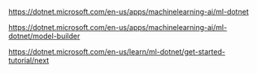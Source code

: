 ﻿
https://dotnet.microsoft.com/en-us/apps/machinelearning-ai/ml-dotnet

https://dotnet.microsoft.com/en-us/apps/machinelearning-ai/ml-dotnet/model-builder

https://dotnet.microsoft.com/en-us/learn/ml-dotnet/get-started-tutorial/next
